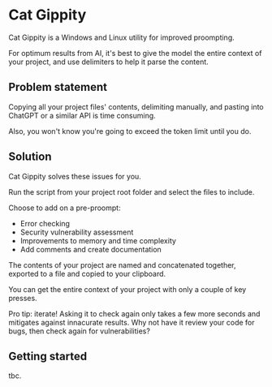 # Cat Gippity

Cat Gippity is a Windows and Linux utility for improved proompting.

For optimum results from AI, it's best to give the model the entire context of your project, and use delimiters to help it parse the content.

## Problem statement

Copying all your project files' contents, delimiting manually, and pasting into ChatGPT or a similar API is time consuming.

Also, you won't know you're going to exceed the token limit until you do.

## Solution

Cat Gippity solves these issues for you.

Run the script from your project root folder and select the files to include.

Choose to add on a pre-proompt:

- Error checking
- Security vulnerability assessment
- Improvements to memory and time complexity
- Add comments and create documentation

The contents of your project are named and concatenated together, exported to a file and copied to your clipboard.

You can get the entire context of your project with only a couple of key presses.

Pro tip: iterate! Asking it to check again only takes a few more seconds and mitigates against innacurate results. Why not have it review your code for bugs, then check again for vulnerabilities?

## Getting started

tbc.
